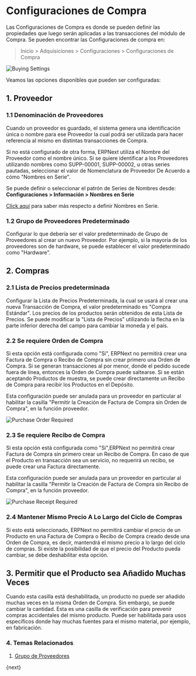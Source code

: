 <!-- add-breadcrumbs -->
# Configuraciones de Compra

Las Configuraciones de Compra es donde se pueden definir las propiedades que luego serán aplicadas a las transacciones del módulo de Compra.
Se pueden encontrar las Configuraciones de compra en:
> Inicio > Adquisiciones > Configuraciones > Configuraciones de Compra

![Buying Settings]({{docs_base_url}}/assets/img/buying/buying-settings.png)

Veamos las opciones disponibles que pueden ser configuradas:

## 1. Proveedor
### 1.1 Denominación de Proveedores

Cuando un proveedor es guardado, el sistema genera una identificación única o nombre para ese Proveedor la cual podrá ser utilizada para hacer referencia al mismo en distintas transacciones de Compra. 

Si no está configurado de otra forma, ERPNext utiliza el Nombre del Proveedor como el nombre único. Si se quiere identificar a los Proveedores utilizando nombres como SUPP-00001, SUPP-00002, u otras series pautadas, seleccionar el valor de Nomenclatura de Proveedor De Acuerdo a cómo "Nombres en Serie".

Se puede definir o seleccionar el patrón de Series de Nombres desde: **Configuraciones > Información > Nombres en Serie**

[Click aquí](/docs/user/manual/en/setting-up/settings/naming-series) para saber más respecto a definir Nombres en Serie. 

### 1.2 Grupo de Proveedores Predeterminado

Configurar lo que debería ser el valor predeterminado de Grupo de Proveedores al crear un nuevo Proveedor. Por ejemplo, si la mayoría de los proveedores son de hardware, se puede establecer el valor predeterminado como "Hardware". 

## 2. Compras
### 2.1 Lista de Precios predeterminada

Configurar la Lista de Precios Predeterminada, la cual se usará al crear una nueva Transacción de Compra, el valor predeterminado es "Compra Estándar". Los precios de los productos serán obtenidos de esta Lista de Precios. Se puede modificar la "Lista de Precios" utilizando la flecha en la parte inferior derecha del campo para cambiar la moneda y el país. 

### 2.2 Se requiere Orden de Compra

Si esta opción está configurada como "Si", ERPNext no permitirá crear una Factura de Compra o Recibo de Compra sin crear primero una Orden de Compra. Si se generan transacciones al por menor, donde el pedido sucede fuera de  línea, entonces la Orden de Compra puede saltearse. Si se están aceptando Productos de muestra, se puede crear directamente un Recibo de Compra para recibir los Productos en el Depósito.  

Esta configuración puede ser anulada para un proveedor en particular al habilitar la casilla "Permitir la Creación de Factura de Compra sin Orden de Compra", en la función proveedor. 

<img alt="Purchase Order Required" class="screenshot" src="{{docs_base_url}}/assets/img/buying/po-required.png">

### 2.3 Se requiere Recibo de Compra

Si esta opción está configurada como "Si",ERPNext no permitirá crear Factura de Compra sin primero crear un Recibo de Compra. En caso de que el Producto en transacción sea un servicio, no requerirá un recibo, se puede crear una Factura directamente.  

Esta configuración puede ser anulada para un proveedor en particular al habilitar la casilla "Permitir la Creación de Factura de Compra sin Recibo de Compra", en la función proveedor. 

<img alt="Purchase Receipt Required" class="screenshot" src="{{docs_base_url}}/assets/img/buying/pr-required.png">

### 2.4 Mantener Mismo Precio A Lo Largo del Ciclo de Compras 

Si esto está seleccionado, ERPNext no permitirá cambiar el precio de un Producto en una Factura de Compra o Recibo de Compra creado desde una Orden de Compra, es decir, mantendrá el mismo precio a lo largo del ciclo de compras. Si existe la posibilidad de que el precio del Producto pueda cambiar, se debe deshabilitar esta opción.

## 3. Permitir que el Producto sea Añadido Muchas Veces

Cuando esta casilla está deshabilitada, un producto no puede ser añadido muchas veces en la misma Orden de Compra. Sin embargo, se puede cambiar la cantidad. Esta es una casilla de verificación para prevenir compras accidentales del mismo producto. Puede ser habilitada para usos específicos donde hay muchas fuentes para el mismo material, por ejemplo, en fabricación. 

### 4. Temas Relacionados
1. [Grupo de Proveedores](/docs/user/manual/en/buying/supplier-group)

{next}